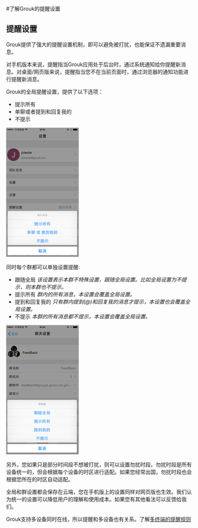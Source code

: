 #了解Grouk的提醒设置

## 提醒设置
Grouk提供了强大的提醒设置机制，即可以避免被打扰，也能保证不遗漏重要消息。

对手机版本来说，提醒指当Grouk应用处于后台时，通过系统通知给你提醒新消息。对桌面/网页版来说，提醒指当您不在当前页面时，通过浏览器的通知功能进行提醒新消息。


Grouk的全局提醒设置，提供了以下选项：

* 提示所有
* 单聊或者提到和回复我的
* 不提示


![iPhone版全局提醒设置](imgs/global-notify-350.png)

同时每个群都可以单独设置提醒:
* 跟随全局 *该设置表示本群不特殊设置，跟随全局设置。比如全局设置为不提示，则本群也不提示。*
* 提示所有 *群内的所有消息，本设置会覆盖全局设置。*
* 提到和回复我的 *只有群内提到(@)和回复我的消息才提示，本设置也会覆盖全局设置。*
* 不提示 *本群的所有消息都不提示，本设置会覆盖全局设置。*

![iPhone版群组提醒设置](imgs/group-notify-350.png)

另外，您如果只是部分时间段不想被打扰，则可以设置勿扰时段。勿扰时段是所有设备统一的，但会根据每个设备的时区进行适配。如果您经常出国，勿扰时段也会根据您所在的时区自动适配。

全局和群设置都会保存在云端，您在手机版上的设置同样对网页版也生效。我们认为统一的设置可以降低用户的理解和使用成本。如果您有其他看法可以反馈给我们。

Grouk支持多设备同时在线，所以提醒和多设备也有关系。了解[多终端的提醒规则](multi-devices-notification.md)

